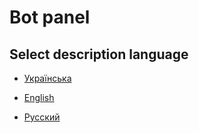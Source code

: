 # Bot panel 

## Select description language

- [Українська](README.ua.md)
- [English](README.en.md)

- [Русский](README.ru.md)

